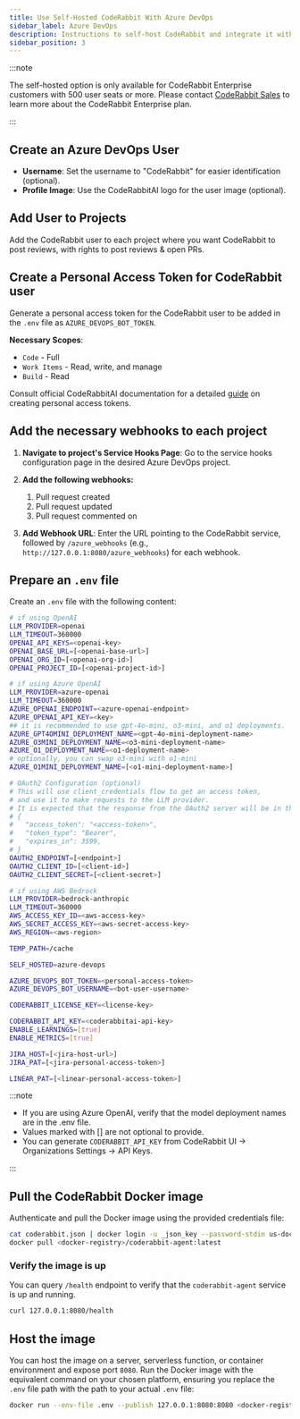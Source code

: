 ```yaml
---
title: Use Self-Hosted CodeRabbit With Azure DevOps
sidebar_label: Azure DevOps
description: Instructions to self-host CodeRabbit and integrate it with Azure DevOps.
sidebar_position: 3
---
```


:::note

The self-hosted option is only available for CodeRabbit Enterprise customers with 500 user seats or more. Please contact [CodeRabbit Sales](mailto:sales@coderabbit.ai) to learn more about the CodeRabbit Enterprise plan.

:::

## Create an Azure DevOps User

- **Username**: Set the username to "CodeRabbit" for easier identification (optional).
- **Profile Image**: Use the CodeRabbitAI logo for the user image (optional).

## Add User to Projects

Add the CodeRabbit user to each project where you want CodeRabbit to post reviews, with rights to post reviews & open PRs.

## Create a Personal Access Token for CodeRabbit user

Generate a personal access token for the CodeRabbit user to be added in the `.env` file as `AZURE_DEVOPS_BOT_TOKEN`.

**Necessary Scopes**:

- `Code` - Full
- `Work Items` - Read, write, and manage
- `Build` - Read

Consult official CodeRabbitAI documentation for a detailed [guide](https://docs.coderabbit.ai/platforms/azure-devops#generating-a-personal-access-token) on creating personal access tokens.

## Add the necessary webhooks to each project

1. **Navigate to project's Service Hooks Page**: Go to the service hooks configuration page in the desired Azure DevOps project.

2. **Add the following webhooks:**

   1. Pull request created
   2. Pull request updated
   3. Pull request commented on

3. **Add Webhook URL**: Enter the URL pointing to the CodeRabbit service, followed by `/azure_webhooks` (e.g., `http://127.0.0.1:8080/azure_webhooks`) for each webhook.

## Prepare an `.env` file

Create an `.env` file with the following content:

```bash
# if using OpenAI
LLM_PROVIDER=openai
LLM_TIMEOUT=360000
OPENAI_API_KEYS=<openai-key>
OPENAI_BASE_URL=[<openai-base-url>]
OPENAI_ORG_ID=[<openai-org-id>]
OPENAI_PROJECT_ID=[<openai-project-id>]

# if using Azure OpenAI
LLM_PROVIDER=azure-openai
LLM_TIMEOUT=360000
AZURE_OPENAI_ENDPOINT=<azure-openai-endpoint>
AZURE_OPENAI_API_KEY=<key>
## it is recommended to use gpt-4o-mini, o3-mini, and o1 deployments.
AZURE_GPT4OMINI_DEPLOYMENT_NAME=<gpt-4o-mini-deployment-name>
AZURE_O3MINI_DEPLOYMENT_NAME=<o3-mini-deployment-name>
AZURE_O1_DEPLOYMENT_NAME=<o1-deployment-name>
# optionally, you can swap o3-mini with o1-mini
AZURE_O1MINI_DEPLOYMENT_NAME=[<o1-mini-deployment-name>]

# OAuth2 Configuration (optional)
# This will use client_credentials flow to get an access token,
# and use it to make requests to the LLM provider.
# It is expected that the response from the OAuth2 server will be in the format
# {
#   "access_token": "<access-token>",
#   "token_type": "Bearer",
#   "expires_in": 3599,
# }
OAUTH2_ENDPOINT=[<endpoint>]
OAUTH2_CLIENT_ID=[<client-id>]
OAUTH2_CLIENT_SECRET=[<client-secret>]

# if using AWS Bedrock
LLM_PROVIDER=bedrock-anthropic
LLM_TIMEOUT=360000
AWS_ACCESS_KEY_ID=<aws-access-key>
AWS_SECRET_ACCESS_KEY=<aws-secret-access-key>
AWS_REGION=<aws-region>

TEMP_PATH=/cache

SELF_HOSTED=azure-devops

AZURE_DEVOPS_BOT_TOKEN=<personal-access-token>
AZURE_DEVOPS_BOT_USERNAME=<bot-user-username>

CODERABBIT_LICENSE_KEY=<license-key>

CODERABBIT_API_KEY=<coderabbitai-api-key>
ENABLE_LEARNINGS=[true]
ENABLE_METRICS=[true]

JIRA_HOST=[<jira-host-url>]
JIRA_PAT=[<jira-personal-access-token>]

LINEAR_PAT=[<linear-personal-access-token>]
```

:::note

- If you are using Azure OpenAI, verify that the model deployment names are in the .env file.
- Values marked with [] are not optional to provide.
- You can generate `CODERABBIT_API_KEY` from CodeRabbit UI -> Organizations Settings -> API Keys.

:::

## Pull the CodeRabbit Docker image

Authenticate and pull the Docker image using the provided credentials file:

```bash
cat coderabbit.json | docker login -u _json_key --password-stdin us-docker.pkg.dev
docker pull <docker-registry>/coderabbit-agent:latest
```

### Verify the image is up

You can query `/health` endpoint to verify that the `coderabbit-agent` service is up and running.

```bash
curl 127.0.0.1:8080/health
```

## Host the image

You can host the image on a server, serverless function, or container environment and expose port `8080`. Run the Docker image with the equivalent command on your chosen platform, ensuring you replace the `.env` file path with the path to your actual `.env` file:

```bash
docker run --env-file .env --publish 127.0.0.1:8080:8080 <docker-registry>/coderabbit-agent:latest
```
